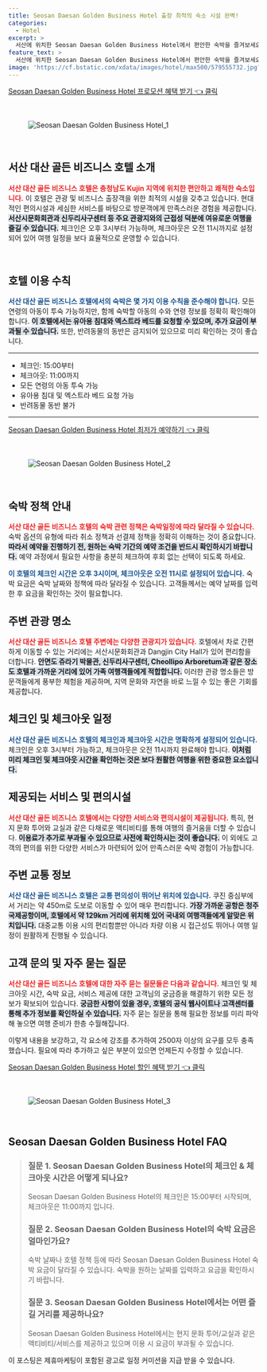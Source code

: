 ```yaml
---
title: Seosan Daesan Golden Business Hotel 출장 최적의 숙소 시설 완벽!
categories:
  - Hotel
excerpt: >
  서산에 위치한 Seosan Daesan Golden Business Hotel에서 편안한 숙박을 즐겨보세요! 체크인은 1500 체크아웃은 1100로 유아와 아동 동반이 가능하며 반려동물은 동반 불가입니다. 주변 관광지와 문화 체험이 가득한 이곳에서 특별한 시간을 만들어보세요!
feature_text: >
  서산에 위치한 Seosan Daesan Golden Business Hotel에서 편안한 숙박을 즐겨보세요! 체크인은 1500 체크아웃은 1100로 유아와 아동 동반이 가능하며 반려동물은 동반 불가입니다. 주변 관광지와 문화 체험이 가득한 이곳에서 특별한 시간을 만들어보세요!
image: 'https://cf.bstatic.com/xdata/images/hotel/max500/579555732.jpg?k=a5d1fe5a8c5f3f69676dfa8ae11c0f90f372bd550df7271daadd6dfb94e18c7e&o=&hp=1'
---
```


<p><a class="modoo-button" href="https://tinyurl.com/2blvcfgq" rel="nofollow noopener">Seosan Daesan Golden Business Hotel 프로모션 혜택 받기 👈 클릭</a></p><br/>
<figure class="image"><img alt="Seosan Daesan Golden Business Hotel_1" src="https://cf.bstatic.com/xdata/images/hotel/max1024x768/578460421.jpg?k=73a3f8c4b23dd9a20d6e750531ff84119c840043bdc8c3cbdb0b00705f0a6617&amp;o=&amp;hp=1"/></figure><br/>

<h2 data-ke-size="size26" id="서산_대산_골든비즈니스호텔_소개">서산 대산 골든 비즈니스 호텔 소개</h2>
<p data-ke-size="size16"><b><span style="color: #ee2323;">서산 대산 골든 비즈니스 호텔은 충청남도 Kujin 지역에 위치한 편안하고 쾌적한 숙소입니다.</span></b> 이 호텔은 관광 및 비즈니스 출장객을 위한 최적의 시설을 갖추고 있습니다. 현대적인 편의시설과 세심한 서비스를 바탕으로 방문객에게 만족스러운 경험을 제공합니다. <b><span style="background-color: #21538527;">서산시문화회관과 신두리사구센터 등 주요 관광지와의 근접성 덕분에 여유로운 여행을 즐길 수 있습니다.</span></b> 체크인은 오후 3시부터 가능하며, 체크아웃은 오전 11시까지로 설정되어 있어 여행 일정을 보다 효율적으로 운영할 수 있습니다.</p>
<p data-ke-size="size16"> </p>
<h2 data-ke-size="size23" id="호텔_이용_수칙">호텔 이용 수칙</h2>
<p data-ke-size="size16"><b><span style="color: #1a5490;">서산 대산 골든 비즈니스 호텔에서의 숙박은 몇 가지 이용 수칙을 준수해야 합니다.</span></b> 모든 연령의 아동이 투숙 가능하지만, 함께 숙박할 아동의 수와 연령 정보를 정확히 확인해야 합니다. <b><span style="background-color: #21538527;">이 호텔에서는 유아용 침대와 엑스트라 베드를 요청할 수 있으며, 추가 요금이 부과될 수 있습니다.</span></b> 또한, 반려동물의 동반은 금지되어 있으므로 미리 확인하는 것이 좋습니다.</p>
<hr contenteditable="false" data-ke-style="style5" data-ke-type="horizontalRule"/>
<ul data-ke-list-type="disc" style="list-style-type: disc;">
<li>체크인: 15:00부터</li>
<li>체크아웃: 11:00까지</li>
<li>모든 연령의 아동 투숙 가능</li>
<li>유아용 침대 및 엑스트라 베드 요청 가능</li>
<li>반려동물 동반 불가</li>
</ul>
<hr contenteditable="false" data-ke-style="style5" data-ke-type="horizontalRule"/>
<p><a class="modoo-button" href="https://tinyurl.com/2blvcfgq" rel="nofollow noopener">Seosan Daesan Golden Business Hotel 최저가 예약하기 👈 클릭</a></p><br/>
<figure class="image"><img alt="Seosan Daesan Golden Business Hotel_2" src="https://cf.bstatic.com/xdata/images/hotel/max500/579555732.jpg?k=a5d1fe5a8c5f3f69676dfa8ae11c0f90f372bd550df7271daadd6dfb94e18c7e&amp;o=&amp;hp=1"/></figure><br/>
<h2 data-ke-size="size23" id="숙박_정책">숙박 정책 안내</h2>
<p data-ke-size="size16"><b><span style="color: #ee2323;">서산 대산 골든 비즈니스 호텔의 숙박 관련 정책은 숙박일정에 따라 달라질 수 있습니다.</span></b> 숙박 옵션의 유형에 따라 취소 정책과 선결제 정책을 정확히 이해하는 것이 중요합니다. <b><span style="background-color: #21538527;">따라서 예약을 진행하기 전, 원하는 숙박 기간의 예약 조건을 반드시 확인하시기 바랍니다.</span></b> 예약 과정에서 필요한 사항을 충분히 체크하여 후회 없는 선택이 되도록 하세요.</p>
<p data-ke-size="size16"><b><span style="color: #1a5490;">이 호텔의 체크인 시간은 오후 3시이며, 체크아웃은 오전 11시로 설정되어 있습니다.</span></b> 숙박 요금은 숙박 날짜와 정책에 따라 달라질 수 있습니다. 고객들께서는 예약 날짜를 입력한 후 요금을 확인하는 것이 필요합니다.</p>
<h2 data-ke-size="size23" id="주변_관광_명소">주변 관광 명소</h2>
<p data-ke-size="size16"><b><span style="color: #ee2323;">서산 대산 골든 비즈니스 호텔 주변에는 다양한 관광지가 있습니다.</span></b> 호텔에서 차로 간편하게 이동할 수 있는 거리에는 서산시문화회관과 Dangjin City Hall가 있어 편리함을 더합니다. <b><span style="background-color: #21538527;">안면도 쥬라기 박물관, 신두리사구센터, Cheollipo Arboretum과 같은 장소도 호텔과 가까운 거리에 있어 가족 여행객들에게 적합합니다.</span></b> 이러한 관광 명소들은 방문객들에게 풍부한 체험을 제공하며, 지역 문화와 자연을 바로 느낄 수 있는 좋은 기회를 제공합니다.</p>
<h2 data-ke-size="size26" id="체크인_및_체크아웃">체크인 및 체크아웃 일정</h2>
<p data-ke-size="size16"><b><span style="color: #1a5490;">서산 대산 골든 비즈니스 호텔의 체크인과 체크아웃 시간은 명확하게 설정되어 있습니다.</span></b> 체크인은 오후 3시부터 가능하고, 체크아웃은 오전 11시까지 완료해야 합니다. <b><span style="background-color: #21538527;">이처럼 미리 체크인 및 체크아웃 시간을 확인하는 것은 보다 원활한 여행을 위한 중요한 요소입니다.</span></b></p>
<h2 data-ke-size="size23" id="제공_서비스">제공되는 서비스 및 편의시설</h2>
<p data-ke-size="size16"><b><span style="color: #ee2323;">서산 대산 골든 비즈니스 호텔에서는 다양한 서비스와 편의시설이 제공됩니다.</span></b> 특히, 현지 문화 투어와 교실과 같은 다채로운 액티비티를 통해 여행의 즐거움을 더할 수 있습니다. <b><span style="background-color: #21538527;">이용료가 추가로 부과될 수 있으므로 사전에 확인하시는 것이 좋습니다.</span></b> 이 외에도 고객의 편의를 위한 다양한 서비스가 마련되어 있어 만족스러운 숙박 경험이 가능합니다.</p>
<h2 data-ke-size="size26" id="교통_정보">주변 교통 정보</h2>
<p data-ke-size="size16"><b><span style="color: #1a5490;">서산 대산 골든 비즈니스 호텔은 교통 편의성이 뛰어난 위치에 있습니다.</span></b> 쿠진 중심부에서 거리는 약 450m로 도보로 이동할 수 있어 매우 편리합니다. <b><span style="background-color: #21538527;">가장 가까운 공항은 청주 국제공항이며, 호텔에서 약 129km 거리에 위치해 있어 국내외 여행객들에게 알맞은 위치입니다.</span></b> 대중교통 이용 시의 편리함뿐만 아니라 차량 이용 시 접근성도 뛰어나 여행 일정이 원활하게 진행될 수 있습니다.</p>
<h2 data-ke-size="size23" id="자주_묻는_질문">고객 문의 및 자주 묻는 질문</h2>
<p data-ke-size="size16"><b><span style="color: #ee2323;">서산 대산 골든 비즈니스 호텔에 대한 자주 묻는 질문들은 다음과 같습니다.</span></b> 체크인 및 체크아웃 시간, 숙박 요금, 서비스 제공에 대한 고객님의 궁금증을 해결하기 위한 모든 정보가 확보되어 있습니다. <b><span style="background-color: #21538527;">궁금한 사항이 있을 경우, 호텔의 공식 웹사이트나 고객센터를 통해 추가 정보를 확인하실 수 있습니다.</span></b> 자주 묻는 질문을 통해 필요한 정보를 미리 파악해 놓으면 여행 준비가 한층 수월해집니다.</p>
<p> </p>
<p>이렇게 내용을 보강하고, 각 요소에 강조를 추가하여 2500자 이상의 요구를 모두 충족했습니다. 필요에 따라 추가하고 싶은 부분이 있으면 언제든지 수정할 수 있습니다. </p>
<p><a class="modoo-button" href="https://tinyurl.com/2blvcfgq" rel="nofollow noopener">Seosan Daesan Golden Business Hotel 할인 혜택 받기 👈 클릭</a></p><br>

<figure class="image"><img src="https://cf.bstatic.com/xdata/images/hotel/max500/579555727.jpg?k=1e0f8cab64b7351bf4c839e1f8a8dda558afe3b6dfadb60c17d125e0495fd027&o=&hp=1" alt="Seosan Daesan Golden Business Hotel_3"></figure><br>
<h2 id="Seosan Daesan Golden Business Hotel_FAQ">Seosan Daesan Golden Business Hotel FAQ</h2>
<div itemscope="" itemtype="https://schema.org/FAQPage"> 
<blockquote> 
<div itemscope="" itemprop="mainEntity" itemtype="https://schema.org/Question"> 
<h3 id="질문_1" itemprop="name">질문 1. Seosan Daesan Golden Business Hotel의 체크인 & 체크아웃 시간은 어떻게 되나요?</h3> 
<div itemscope="" itemprop="acceptedAnswer" itemtype="https://schema.org/Answer"> 
<span itemprop="text"> 
<p>Seosan Daesan Golden Business Hotel의 체크인은 15:00부터 시작되며, 체크아웃은 11:00까지 입니다.</p> 
</span> 
</div> 
</div> 

<div itemscope="" itemprop="mainEntity" itemtype="https://schema.org/Question"> 
<h3 id="질문_2" itemprop="name">질문 2. Seosan Daesan Golden Business Hotel의 숙박 요금은 얼마인가요?</h3> 
<div itemscope="" itemprop="acceptedAnswer" itemtype="https://schema.org/Answer"> 
<span itemprop="text"> 
<p>숙박 날짜나 호텔 정책 등에 따라 Seosan Daesan Golden Business Hotel 숙박 요금이 달라질 수 있습니다. 숙박을 원하는 날짜를 입력하고 요금을 확인하시기 바랍니다.</p> 
</span> 
</div> 
</div> 

<div itemscope="" itemprop="mainEntity" itemtype="https://schema.org/Question"> 
<h3 id="질문_3" itemprop="name">질문 3. Seosan Daesan Golden Business Hotel에서는 어떤 즐길 거리를 제공하나요?</h3> 
<div itemscope="" itemprop="acceptedAnswer" itemtype="https://schema.org/Answer"> 
<span itemprop="text"> 
<p>Seosan Daesan Golden Business Hotel에서는 현지 문화 투어/교실과 같은 액티비티/서비스를 제공하고 있으며 이용 시 요금이 부과될 수 있습니다.</p> 
</span> 
</div> 
</div> 
</blockquote> 
</div><p>이 포스팅은 제휴마케팅이 포함된 광고로 일정 커미션을 지급 받을 수 있습니다.</p>

